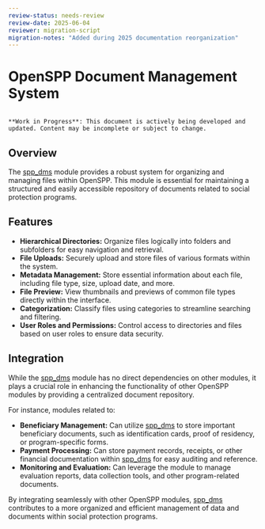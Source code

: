 ```yaml
---
review-status: needs-review
review-date: 2025-06-04
reviewer: migration-script
migration-notes: "Added during 2025 documentation reorganization"
---
```


# OpenSPP Document Management System

```{warning}

**Work in Progress**: This document is actively being developed and updated. Content may be incomplete or subject to change.
```

## Overview

The [spp_dms](spp_dms) module provides a robust system for organizing and managing files within OpenSPP. This module is essential for maintaining a structured and easily accessible repository of documents related to social protection programs. 

## Features

* **Hierarchical Directories:**  Organize files logically into folders and subfolders for easy navigation and retrieval.
* **File Uploads:** Securely upload and store files of various formats within the system.
* **Metadata Management:**  Store essential information about each file, including file type, size, upload date, and more.
* **File Preview:** View thumbnails and previews of common file types directly within the interface.
* **Categorization:** Classify files using categories to streamline searching and filtering.
* **User Roles and Permissions:** Control access to directories and files based on user roles to ensure data security.

## Integration

While the [spp_dms](spp_dms) module has no direct dependencies on other modules, it plays a crucial role in enhancing the functionality of other OpenSPP modules by providing a centralized document repository. 

For instance, modules related to:

* **Beneficiary Management:**  Can utilize [spp_dms](spp_dms) to store important beneficiary documents, such as identification cards, proof of residency, or program-specific forms.
* **Payment Processing:** Can store payment records, receipts, or other financial documentation within [spp_dms](spp_dms) for easy auditing and reference. 
* **Monitoring and Evaluation:**  Can leverage the module to manage evaluation reports, data collection tools, and other program-related documents. 

By integrating seamlessly with other OpenSPP modules, [spp_dms](spp_dms) contributes to a more organized and efficient management of data and documents within social protection programs. 
